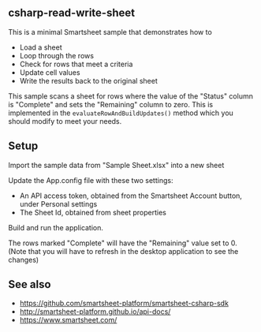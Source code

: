 ## csharp-read-write-sheet

This is a minimal Smartsheet sample that demonstrates how to
* Load a sheet
* Loop through the rows
* Check for rows that meet a criteria
* Update cell values
* Write the results back to the original sheet


This sample scans a sheet for rows where the value of the "Status" column is "Complete" and sets the "Remaining" column to zero.
This is implemented in the `evaluateRowAndBuildUpdates()` method which you should modify to meet your needs.


## Setup
Import the sample data from "Sample Sheet.xlsx" into a new sheet

Update the App.config file with these two settings:
* An API access token, obtained from the Smartsheet Account button, under Personal settings
* The Sheet Id, obtained from sheet properties 

Build and run the application.

The rows marked "Complete" will have the "Remaining" value set to 0. (Note that you will have to refresh in the desktop application to see the changes)

## See also
- https://github.com/smartsheet-platform/smartsheet-csharp-sdk
- http://smartsheet-platform.github.io/api-docs/
- https://www.smartsheet.com/
